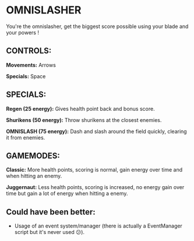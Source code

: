 # OMNISLASHER

You're the omnislasher, get the biggest score possible using your blade and your powers !

## CONTROLS:

**Movements:** Arrows

**Specials:** Space


## SPECIALS:

**Regen (25 energy):** Gives health point back and bonus score.

**Shurikens (50 energy):** Throw shurikens at the closest enemies.

**OMNISLASH (75 energy):** Dash and slash around the field quickly, clearing it from enemies.

## GAMEMODES:

**Classic:**  More health points, scoring is normal, gain energy over time and when hitting an enemy.

**Juggernaut:**  Less health points, scoring is increased, no energy gain over time but gain a lot of energy when hitting a enemy.

## Could have been better:

- Usage of an event system/manager (there is actually a EventManager script but it's never used 😕).
